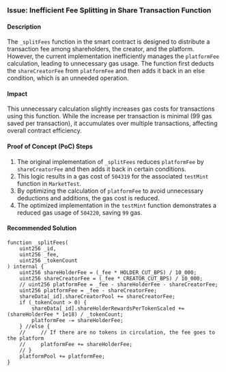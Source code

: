 
### Issue: Inefficient Fee Splitting in Share Transaction Function

#### Description
The `_splitFees` function in the smart contract is designed to distribute a transaction fee among shareholders, the creator, and the platform. However, the current implementation inefficiently manages the `platformFee` calculation, leading to unnecessary gas usage. The function first deducts the `shareCreatorFee` from `platformFee` and then adds it back in an else condition, which is an unneeded operation.

#### Impact
This unnecessary calculation slightly increases gas costs for transactions using this function. While the increase per transaction is minimal (99 gas saved per transaction), it accumulates over multiple transactions, affecting overall contract efficiency.

#### Proof of Concept (PoC) Steps
1. The original implementation of `_splitFees` reduces `platformFee` by `shareCreatorFee` and then adds it back in certain conditions.
2. This logic results in a gas cost of `504319` for the associated `testMint` function in `MarketTest`.
3. By optimizing the calculation of `platformFee` to avoid unnecessary deductions and additions, the gas cost is reduced.
4. The optimized implementation in the `testMint` function demonstrates a reduced gas usage of `504220`, saving `99` gas.

#### Recommended Solution
```solidity
function _splitFees(
    uint256 _id,
    uint256 _fee,
    uint256 _tokenCount
) internal {
    uint256 shareHolderFee = (_fee * HOLDER_CUT_BPS) / 10_000;
    uint256 shareCreatorFee = (_fee * CREATOR_CUT_BPS) / 10_000;
    // uint256 platformFee = _fee - shareHolderFee - shareCreatorFee;
    uint256 platformFee = _fee - shareCreatorFee;
    shareData[_id].shareCreatorPool += shareCreatorFee;
    if (_tokenCount > 0) {
        shareData[_id].shareHolderRewardsPerTokenScaled += (shareHolderFee * 1e18) / _tokenCount;
        platformFee -= shareHolderFee;
    } //else {
    //     // If there are no tokens in circulation, the fee goes to the platform
    //     platformFee += shareHolderFee;
    // }
    platformPool += platformFee;
}
```
